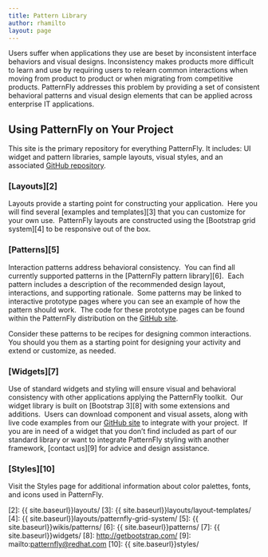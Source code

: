 ```yaml
---
title: Pattern Library
author: rhamilto
layout: page
---
```

Users suffer when applications they use are beset by inconsistent interface behaviors and visual designs. Inconsistency makes products more difficult to learn and use by requiring users to relearn common interactions when moving from product to product or when migrating from competitive products. PatternFly addresses this problem by providing a set of consistent behavioral patterns and visual design elements that can be applied across enterprise IT applications.

## Using PatternFly on Your Project

This site is the primary repository for everything PatternFly. It includes: UI widget and pattern libraries, sample layouts, visual styles, and an associated [GitHub repository][1].

### [Layouts][2]

Layouts provide a starting point for constructing your application.  Here you will find several [examples and templates][3] that you can customize for your own use.  PatternFly layouts are constructed using the [Bootstrap grid system][4] to be responsive out of the box.

### [Patterns][5]

Interaction patterns address behavioral consistency.  You can find all currently supported patterns in the [PatternFly pattern library][6].  Each pattern includes a description of the recommended design layout, interactions, and supporting rationale.  Some patterns may be linked to interactive prototype pages where you can see an example of how the pattern should work.  The code for these prototype pages can be found within the PatternFly distribution on the [GitHub site][1].

Consider these patterns to be recipes for designing common interactions.  You should you them as a starting point for designing your activity and extend or customize, as needed.

### [Widgets][7]

Use of standard widgets and styling will ensure visual and behavioral consistency with other applications applying the PatternFly toolkit.  Our widget library is built on [Bootstrap 3][8] with some extensions and additions.  Users can download component and visual assets, along with live code examples from our [GitHub site][1] to integrate with your project.  If you are in need of a widget that you don&#8217;t find included as part of our standard library or want to integrate PatternFly styling with another framework, [contact us][9] for advice and design assistance.

### [Styles][10]

Visit the Styles page for additional information about color palettes, fonts, and icons used in PatternFly.

<!--
<h2>Interested in Contributing?</h2>


This project will succeed because we build important connections between communities of open source innovation and enterprise IT. The information presented within this site has been created through an ongoing dialogue between our users, developers, designers, business partners and all other key stakeholders.

We welcome and encourage all of those that would are interested, to help us in this project effort. Please visit our <a title="Contribute" href="{{site.baseurl}}contribute/">Contribute </a>page for more information.  If you have questions or would like to provide suggestions on how to enhance PatternFly, please contact <a href="mailto:patternfly@redhat.com">patternfly@redhat.com</a> or <a href="https://www.redhat.com/mailman/listinfo/patternfly">join our mailing list</a>.-->

 [1]: https://github.com/patternfly/patternfly
 [2]: {{ site.baseurl}}layouts/
 [3]: {{ site.baseurl}}layouts/layout-templates/
 [4]: {{ site.baseurl}}layouts/patternfly-grid-system/
 [5]: {{ site.baseurl}}wikis/patterns/
 [6]: {{ site.baseurl}}patterns/
 [7]: {{ site.baseurl}}widgets/
 [8]: http://getbootstrap.com/
 [9]: mailto:patternfly@redhat.com
 [10]: {{ site.baseurl}}styles/
